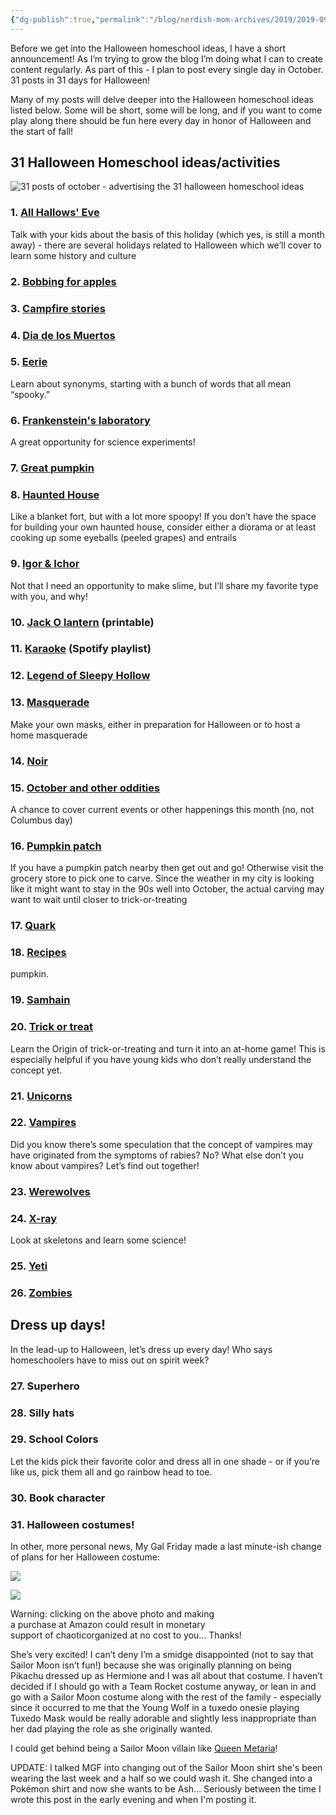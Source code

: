 ```yaml
---
{"dg-publish":true,"permalink":"/blog/nerdish-mom-archives/2019/2019-09-22-31-halloween-homeschool-ideas/","title":"31 Spooky and Fun Halloween Homeschool Ideas Roundup","tags":["halloween","list"],"noteIcon":""}
---
```



Before we get into the Halloween homeschool ideas, I have a short announcement! As I’m trying to grow the blog I’m doing what I can to create content regularly. As part of this - I plan to post every single day in October. 31 posts in 31 days for Halloween!

Many of my posts will delve deeper into the Halloween homeschool ideas listed below. Some will be short, some will be long, and if you want to come play along there should be fun here every day in honor of Halloween and the start of fall!

## 31 Halloween Homeschool ideas/activities 

![31 posts of october - advertising the 31 halloween homeschool ideas](/img/user/Assets/Attachments/Copy-of-31-posts-of-October.png)

### 1\. [All Hallows' Eve](https://chaoticorganized.com/2019/10/01/a-is-for-all-hallows-eve/)

Talk with your kids about the basis of this holiday (which yes, is still a month away) - there are several holidays related to Halloween which we’ll cover to learn some history and culture

### 2\. [Bobbing for apples](https://chaoticorganized.com/2019/10/02/b-is-for-bobbing-for-apples/)

### 3\. [Campfire stories](https://chaoticorganized.com/2019/10/03/c-is-for-campfire-stories)

### 4\. [Dia de los Muertos](https://chaoticorganized.com/2019/10/04/d-is-for-dia-de-muertos/)

### 5\. [Eerie](https://www.chaoticorganized.com/2019/10/05/e-is-for-eerie/)

Learn about synonyms, starting with a bunch of words that all mean “spooky.”

### 6\. [Frankenstein's laboratory](https://www.chaoticorganized.com/2019/10/06/f-is-for-frankenstein-or-the-girl-who-invented-sci-fi/)

A great opportunity for science experiments!

### 7\. [Great pumpkin](https://www.chaoticorganized.com/2019/10/07/g-is-for-the-great-pumpkin/) 

### 8\. [Haunted House](https://www.chaoticorganized.com/2019/10/09/h-is-for-haunted-house-in-a-box/)

Like a blanket fort, but with a lot more spoopy! If you don’t have the space for building your own haunted house, consider either a diorama or at least cooking up some eyeballs (peeled grapes) and entrails 

### 9\. [Igor & Ichor](https://www.chaoticorganized.com/2019/10/10/i-is-for-igors-ichor-and-innards/)

Not that I need an opportunity to make slime, but I’ll share my favorite type with you, and why!

### 10\. [Jack O lantern](https://www.chaoticorganized.com/2019/10/11/j-is-for-jack-o-lantern/) (printable)

### 11\. [Karaoke](https://www.chaoticorganized.com/2019/10/12/k-is-for-karaoke-a-halloween-sing-along/) (Spotify playlist) 

### 12\. [Legend of Sleepy Hollow](https://www.chaoticorganized.com/2019/10/14/l-is-for-the-legend-of-sleepy-hollow/)

### 13\. [Masquerade](https://www.chaoticorganized.com/2019/10/15/m-is-for-masquerade-n-is-for-noire/)

Make your own masks, either in preparation for Halloween or to host a home masquerade

### 14\. [Noir](https://www.chaoticorganized.com/2019/10/15/m-is-for-masquerade-n-is-for-noire/)

### 15\. [October and other oddities](https://www.chaoticorganized.com/2019/10/18/o-is-for-october-and-other-oddities/)

A chance to cover current events or other happenings this month (no, not Columbus day)

### 16\. [Pumpkin patch](https://www.chaoticorganized.com/2019/10/19/p-is-for-the-pumpkin-patch/)

If you have a pumpkin patch nearby then get out and go! Otherwise visit the grocery store to pick one to carve. Since the weather in my city is looking like it might want to stay in the 90s well into October, the actual carving may want to wait until closer to trick-or-treating

### 17\. [Quark](https://www.chaoticorganized.com/2019/10/20/q-is-for-quark/)

### 18\. [Recipes](https://www.chaoticorganized.com/2019/10/21/r-is-for-recipes/)

pumpkin.

### 19\. [Samhain](https://www.chaoticorganized.com/2019/10/23/s-is-for-samhain/)

### 20\. [Trick or treat](https://www.chaoticorganized.com/2019/10/24/t-is-for-trick-or-treating/)

Learn the Origin of trick-or-treating and turn it into an at-home game! This is especially helpful if you have young kids who don’t really understand the concept yet.  

### 21\. [Unicorns](https://www.chaoticorganized.com/2019/10/25/u-is-for-unicorns/)

### 22\. [Vampires](https://www.chaoticorganized.com/2019/10/26/v-is-for-vampires/)

Did you know there’s some speculation that the concept of vampires may have originated from the symptoms of rabies? No? What else don’t you know about vampires? Let’s find out together!

### 23\. [Werewolves](https://www.chaoticorganized.com/2019/10/27/w-is-for-werewolves/)

### 24\. [X-ray](https://www.chaoticorganized.com/2019/10/28/x-is-for-x-rays/)

Look at skeletons and learn some science!

### 25\. [Yeti](https://www.chaoticorganized.com/2019/10/29/y-is-for-yeti/)

### 26\. [Zombies](https://www.chaoticorganized.com/2019/10/30/z-is-for-zombies/)

## Dress up days!

In the lead-up to Halloween, let’s dress up every day! Who says homeschoolers have to miss out on spirit week?

### 27\. Superhero

### 28\. Silly hats

### 29\. School Colors

Let the kids pick their favorite color and dress all in one shade - or if you’re like us, pick them all and go rainbow head to toe.

### 30\. Book character

### 31\. Halloween costumes!

In other, more personal news, My Gal Friday made a last minute-ish change of plans for her Halloween costume:

[![](//ws-na.amazon-adsystem.com/widgets/q?_encoding=UTF8&MarketPlace=US&ASIN=B07H9V3GZX&ServiceVersion=20070822&ID=AsinImage&WS=1&Format=_SL160_&tag=chaoticorganized-20)](https://www.amazon.com/gp/offer-listing/B07H9V3GZX/ref=as_li_tl?ie=UTF8&camp=1789&creative=9325&creativeASIN=B07H9V3GZX&linkCode=as2&tag=chaoticorganized-20&linkId=4d6fbd545343a9d809af07cb9593c557)

![](//ir-na.amazon-adsystem.com/e/ir?t=chaoticorganized-20&l=am2&o=1&a=B07H9V3GZX)

Warning: clicking on the above photo and making  
a purchase at Amazon could result in monetary  
support of chaoticorganized at no cost to you... Thanks!

She’s very excited! I can’t deny I’m a smidge disappointed (not to say that Sailor Moon isn’t fun!) because she was originally planning on being Pikachu dressed up as Hermione and I was all about that costume. I haven’t decided if I should go with a Team Rocket costume anyway, or lean in and go with a Sailor Moon costume along with the rest of the family - especially since it occurred to me that the Young Wolf in a tuxedo onesie playing Tuxedo Mask would be really adorable and slightly less inappropriate than her dad playing the role as she originally wanted. 

I could get behind being a Sailor Moon villain like [Queen Metaria](https://sailormoon.fandom.com/wiki/Queen_Metalia_(manga))!  
  
UPDATE: I talked MGF into changing out of the Sailor Moon shirt she's been wearing the last week and a half so we could wash it. She changed into a Pokémon shirt and now she wants to be Ash... Seriously between the time I wrote this post in the early evening and when I'm posting it.

